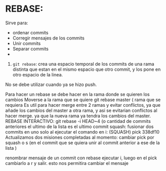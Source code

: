 # REBASE: 
Sirve para:
- ordenar commits
- Corregir mensajes de los commits
- Unir commits
- Separar commits
- 
1. ```git rebase```: crea una espacio temporal de los commits de una rama distinta que estan en el mismo espacio que otro commit, y los pone en otro espacio de la linea.

No se debe utilizar cuando ya se hizo push.
	

Para hacer un rebase se debe hacer en la rama donde se quieren los cambios
Moverse a la rama que se quiere
git rebase master ( rama que se requiera
Es util para hacer merge entre 2 ramas y evitar conflictos, ya que añade los cambios del master a otra rama, y asi se evitarian conflictos al hacer merge. ya que la nueva rama ya tendra los cambios del master.
REBASE INTERACTIVO: git rebase -i HEAD~4 (o cantidad de commits anteriores
el ultimo de la lista es el ultimo commit
squash: fusionar dos commits en uno solo
al ejecutar el comando en i:  (SQUASH)
pick 338df10 Actualizamos dos misiones completadas al momento: cambiar pick por squash o s (en el commit que se quiera unir al commit anterior a ese de la lista )


renombrar mensaje de un commit con rebase
ejecutar i, luego en el pick cambiarlo a r y salir. esto nos permitira cambiar el mensaje
